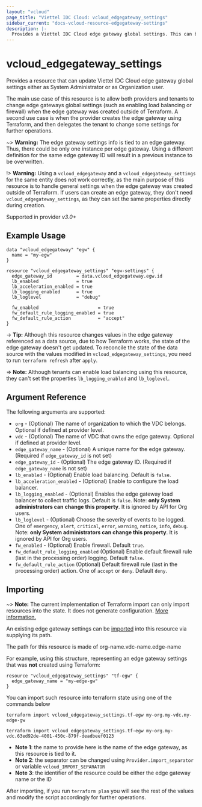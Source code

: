 ```yaml
---
layout: "vcloud"
page_title: "Viettel IDC Cloud: vcloud_edgegateway_settings"
sidebar_current: "docs-vcloud-resource-edgegateway-settings"
description: |-
  Provides a Viettel IDC Cloud edge gateway global settings. This can be used to update global edge gateways settings related to firewall and load balancing.
---
```


# vcloud\_edgegateway\_settings

Provides a resource that can update Viettel IDC Cloud edge gateway global settings either as System Administrator or as
Organization user.

The main use case of this resource is to allow both providers and tenants to change edge gateways global settings (such as
enabling load balancing or firewall) when the edge gateway was created outside of Terraform.
A second use case is when the provider creates the edge gateway using Terraform, and then delegates the tenant to change
some settings for further operations.

~> **Warning:** The edge gateway settings info is tied to an edge gateway. Thus, there could be only one instance per 
edge gateway. Using a different definition for the same edge gateway ID will result in a previous instance to be overwritten.

!> **Warning:** Using a `vcloud_edgegateway` and a `vcloud_edgegateway_settings` for the same entity does not work correctly,
as the main purpose of this resource is to handle general settings when the edge gateway was created outside of Terraform.
If users can create an edge gateway, they don't need `vcloud_edgegateway_settings`, as they can set the same properties
directly during creation.

Supported in provider *v3.0+*

## Example Usage

```hcl
data "vcloud_edgegateway" "egw" {
  name = "my-egw"
}

resource "vcloud_edgegateway_settings" "egw-settings" {
  edge_gateway_id         = data.vcloud_edgegateway.egw.id
  lb_enabled              = true
  lb_acceleration_enabled = true
  lb_logging_enabled      = true
  lb_loglevel             = "debug"

  fw_enabled                      = true
  fw_default_rule_logging_enabled = true
  fw_default_rule_action          = "accept"
}
```

-> **Tip:** Although this resource changes values in the edge gateway referenced as a data source, due to how Terraform works, the state
of the edge gateway doesn't get updated. To reconcile the state of the data source with the values modified in `vcloud_edgegateway_settings`,
you need to run `terraform refresh` after `apply`.

=> **Note:** Although tenants can enable load balancing using this resource, they can't set the properties `lb_logging_enabled` and `lb_loglevel`.

## Argument Reference

The following arguments are supported:

* `org` - (Optional) The name of organization to which the VDC belongs. Optional if defined at provider level.
* `vdc` - (Optional) The name of VDC that owns the edge gateway. Optional if defined at provider level. 
* `edge_gateway_name` - (Optional) A unique name for the edge gateway. (Required if `edge_gateway_id` is not set)
* `edge_gateway_id` - (Optional) The edge gateway ID. (Required if `edge_gateway_name` is not set)
* `lb_enabled` - (Optional) Enable load balancing. Default is `false`.
* `lb_acceleration_enabled` - (Optional) Enable to configure the load balancer.
* `lb_logging_enabled` - (Optional) Enables the edge gateway load balancer to collect traffic logs.
Default is `false`. Note: **only System administrators can change this property**. It is ignored by API for Org users.
* `lb_loglevel` - (Optional) Choose the severity of events to be logged. One of `emergency`,
`alert`, `critical`, `error`, `warning`, `notice`, `info`, `debug`. Note: **only System administrators can change this property**. It is ignored by API for Org users.
* `fw_enabled` - (Optional) Enable firewall. Default `true`.
* `fw_default_rule_logging_enabled` (Optional) Enable default firewall rule (last in the processing 
order) logging. Default `false`.
* `fw_default_rule_action` (Optional) Default firewall rule (last in the processing order) action.
One of `accept` or `deny`. Default `deny`.

## Importing

~> **Note:** The current implementation of Terraform import can only import resources into the state. It does not generate
configuration. [More information.][docs-import]

An existing edge gateway settings can be [imported][docs-import] into this resource via supplying its path. 

The path for this resource is made of org-name.vdc-name.edge-name

For example, using this structure, representing an edge gateway settings that was **not** created using Terraform:

```hcl
resource "vcloud_edgegateway_settings" "tf-egw" {
  edge_gateway_name = "my-edge-gw"
}
```

You can import such resource into terraform state using one of the commands below

```
terraform import vcloud_edgegateway_settings.tf-egw my-org.my-vdc.my-edge-gw

terraform import vcloud_edgegateway_settings.tf-egw my-org.my-vdc.63ed92de-4001-450c-879f-deadbeef0123
```

* **Note 1**: the name to provide here is the name of the edge gateway, as this resource is tied to it.
* **Note 2**: the separator can be changed using `Provider.import_separator` or variable `vcloud_IMPORT_SEPARATOR`
* **Note 3**: the identifier of the resource could be either the edge gateway name or the ID

[docs-import]:https://www.terraform.io/docs/import/

After importing, if you run `terraform plan` you will see the rest of the values and modify the script accordingly for 
further operations.
